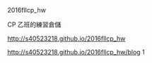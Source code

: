 2016fllcp_hw

CP 乙班的練習倉儲

http://s40523218.github.io/2016fllcp_hw

http://s40523218.github.io/2016fllcp_hw/blog
1
